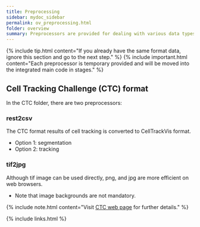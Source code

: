 ```yaml
---
title: Preprocessing
sidebar: mydoc_sidebar
permalink: ov_preprocessing.html
folder: overview
summary: Preprocessors are provided for dealing with various data types. 
---
```


{% include tip.html content="If you already have the same format data, ignore this section and go to the next step." %}
{% include important.html content="Each preprocessor is temporary provided and will be moved into the integrated main code in stages." %}

## Cell Tracking Challenge (CTC) format

In the CTC folder, there are two preprocessors:

### rest2csv

The CTC format results of cell tracking is converted to CellTrackVis format.
- Option 1: segmentation
- Option 2: tracking 

### tif2jpg

Although tif image can be used directly, png, and jpg are more efficient on web browsers.
- Note that image backgrounds are not mandatory.

{% include note.html content="Visit [CTC web page](http://celltrackingchallenge.net) for further details." %}

{% include links.html %}
